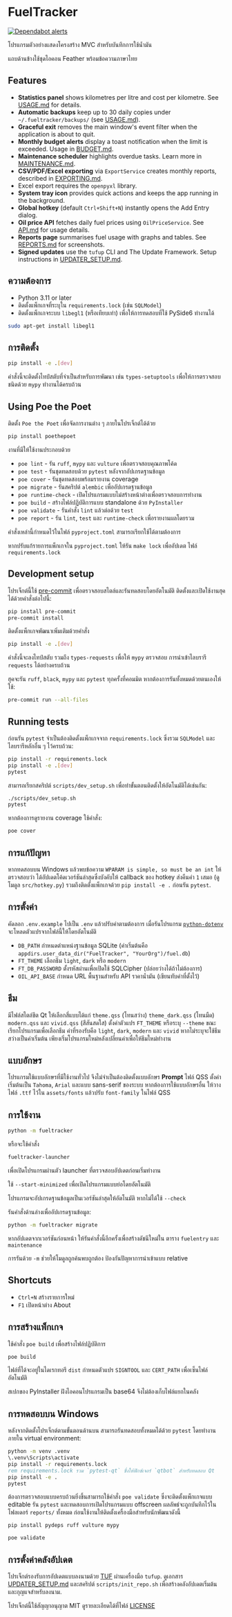 # FuelTracker
[![Dependabot alerts](https://img.shields.io/badge/dependabot-enabled-brightgreen?logo=dependabot)](../../security/dependabot)

โปรแกรมตัวอย่างแสดงโครงสร้าง MVC สำหรับบันทึกการใช้น้ำมัน

แถบด้านข้างใช้ชุดไอคอน Feather พร้อมข้อความภาษาไทย

## Features

- **Statistics panel** shows kilometres per litre and cost per kilometre. See
  [USAGE.md](docs/USAGE.md) for details.
- **Automatic backups** keep up to 30 daily copies under
  `~/.fueltracker/backups/` (see [USAGE.md](docs/USAGE.md)).
- **Graceful exit** removes the main window's event filter when the
  application is about to quit.
- **Monthly budget alerts** display a toast notification when the limit is
  exceeded. Usage in [BUDGET.md](docs/BUDGET.md).
- **Maintenance scheduler** highlights overdue tasks. Learn more in
  [MAINTENANCE.md](docs/MAINTENANCE.md).
- **CSV/PDF/Excel exporting** via `ExportService` creates monthly reports,
  described in [EXPORTING.md](docs/EXPORTING.md).
- Excel export requires the `openpyxl` library.
- **System tray icon** provides quick actions and keeps the app running in the background.
- **Global hotkey** (default `Ctrl+Shift+N`) instantly opens the Add Entry dialog.
- **Oil price API** fetches daily fuel prices using `OilPriceService`.
  See [API.md](docs/API.md) for usage details.
- **Reports page** summarises fuel usage with graphs and tables.
  See [REPORTS.md](docs/REPORTS.md) for screenshots.
- **Signed updates** use the `tufup` CLI and The Update Framework.
  Setup instructions in [UPDATER_SETUP.md](docs/UPDATER_SETUP.md).

## ความต้องการ

- Python 3.11 or later
- ติดตั้งแพ็กเกจที่ระบุใน `requirements.lock` (เช่น `SQLModel`)
- ติดตั้งแพ็กเกจระบบ `libegl1` (หรือเทียบเท่า) เพื่อให้การทดสอบที่ใช้ PySide6 ทำงานได้

```bash
sudo apt-get install libegl1
```

## การติดตั้ง

```bash
pip install -e .[dev]
```
คำสั่งนี้จะติดตั้งไทป์สตับที่จำเป็นสำหรับการพัฒนา เช่น `types-setuptools` เพื่อให้การตรวจสอบชนิดด้วย `mypy` ทำงานได้ครบถ้วน

## Using Poe the Poet

ติดตั้ง `Poe the Poet` เพื่อจัดการงานต่าง ๆ ภายในโปรเจ็กต์ได้ด้วย

```bash
pip install poethepoet
```

งานที่มีให้ใช้งานประกอบด้วย

- `poe lint` - รัน `ruff`, `mypy` และ `vulture` เพื่อตรวจสอบคุณภาพโค้ด
- `poe test` - รันชุดทดสอบด้วย `pytest` หลังจากอัปเกรดฐานข้อมูล
- `poe cover` - รันชุดทดสอบพร้อมรายงาน coverage
- `poe migrate` - รันสคริปต์ `alembic` เพื่ออัปเกรดฐานข้อมูล
- `poe runtime-check` - เปิดโปรแกรมแบบไม่สร้างหน้าต่างเพื่อตรวจสอบการทำงาน
- `poe build` - สร้างไฟล์ปฏิบัติการแบบ standalone ด้วย `PyInstaller`
- `poe validate` - รันคำสั่ง `lint` แล้วต่อด้วย `test`
- `poe report` - รัน `lint`, `test` และ `runtime-check` เพื่อรายงานผลโดยรวม

คำสั่งเหล่านี้กำหนดไว้ในไฟล์ `pyproject.toml` สามารถเรียกใช้ได้ตามต้องการ

หากปรับแก้รายการแพ็กเกจใน `pyproject.toml` ให้รัน `make lock` เพื่ออัปเดต
ไฟล์ `requirements.lock`

## Development setup

โปรเจ็กต์นี้ใช้ [pre-commit](https://pre-commit.com/) เพื่อตรวจสอบสไตล์และรันทดสอบโดยอัตโนมัติ
ติดตั้งและเปิดใช้งานฮุคได้ด้วยคำสั่งต่อไปนี้:

```bash
pip install pre-commit
pre-commit install
```

ติดตั้งแพ็กเกจพัฒนาเพิ่มเติมด้วยคำสั่ง

```bash
pip install -e .[dev]
```
คำสั่งนี้จะลงไทป์สตับ รวมถึง `types-requests` เพื่อให้ `mypy` ตรวจสอบ
การนำเข้าไลบรารี `requests` ได้อย่างครบถ้วน

ฮุคจะรัน `ruff`, `black`, `mypy` และ `pytest` ทุกครั้งที่คอมมิต
หากต้องการรันทั้งหมดด้วยตนเองให้ใช้:

```bash
pre-commit run --all-files
```

## Running tests

ก่อนรัน `pytest` จำเป็นต้องติดตั้งแพ็กเกจจาก `requirements.lock`
ซึ่งรวม `SQLModel` และไลบรารีหลักอื่น ๆ ไว้ครบถ้วน:

```bash
pip install -r requirements.lock
pip install -e .[dev]
pytest
```

สามารถเรียกสคริปต์ `scripts/dev_setup.sh` เพื่อทำขั้นตอนติดตั้งให้อัตโนมัติได้เช่นกัน:

```bash
./scripts/dev_setup.sh
pytest
```

หากต้องการดูรายงาน coverage ใช้คำสั่ง:

```bash
poe cover
```

## การแก้ปัญหา

หากทดสอบบน Windows แล้วพบข้อความ `WPARAM is simple, so must be an int` ให้ตรวจสอบว่า
ได้อัปเดตโค้ดเวอร์ชันล่าสุดซึ่งบังคับให้ callback ของ hotkey ส่งคืนค่า `1` เสมอ
(ดูโมดูล `src/hotkey.py`) รวมถึงติดตั้งแพ็กเกจด้วย `pip install -e .` ก่อนรัน `pytest`.

## การตั้งค่า

คัดลอก `.env.example` ไปเป็น `.env` แล้วปรับค่าตามต้องการ
เมื่อรันโปรแกรม [`python-dotenv`](https://pypi.org/project/python-dotenv/) จะโหลดตัวแปรจากไฟล์นี้ให้โดยอัตโนมัติ

- `DB_PATH` กำหนดตำแหน่งฐานข้อมูล SQLite (ค่าเริ่มต้นคือ
  `appdirs.user_data_dir("FuelTracker", "YourOrg")/fuel.db`)
- `FT_THEME` เลือกธีม `light`, `dark` หรือ `modern`
- `FT_DB_PASSWORD` ตั้งรหัสผ่านเพื่อเปิดใช้ SQLCipher (ปล่อยว่างได้ถ้าไม่ต้องการ)
- `OIL_API_BASE` กำหนด URL พื้นฐานสำหรับ API ราคาน้ำมัน (เขียนทับค่าที่ตั้งไว้)

## ธีม

มีไฟล์สไตล์ชีต Qt ให้เลือกสี่แบบได้แก่ `theme.qss` (โทนสว่าง) `theme_dark.qss` (โทนมืด) `modern.qss` และ `vivid.qss` (สีสันสดใส)
ตั้งค่าตัวแปร `FT_THEME` หรือระบุ `--theme` ขณะเรียกโปรแกรมเพื่อเลือกธีม
ค่าที่รองรับคือ `light`, `dark`, `modern` และ `vivid` หากไม่ระบุจะใช้ธีมสว่างเป็นค่าเริ่มต้น
เพียงเริ่มโปรแกรมใหม่หลังเปลี่ยนค่าเพื่อให้ธีมใหม่ทำงาน

## แบบอักษร

โปรแกรมใช้แบบอักษรที่มีใช้งานทั่วไป จึงไม่จำเป็นต้องติดตั้งแบบอักษร **Prompt**
ไฟล์ QSS ตั้งค่าเริ่มต้นเป็น `Tahoma`, `Arial` และแบบ sans-serif ของระบบ
หากต้องการใช้แบบอักษรอื่น ให้วางไฟล์ `.ttf` ไว้ใน `assets/fonts` แล้วปรับ `font-family` ในไฟล์ QSS

## การใช้งาน

```bash
python -m fueltracker
```

หรือจะใช้คำสั่ง

```bash
fueltracker-launcher
```
เพื่อเปิดโปรแกรมผ่านตัว launcher ที่ตรวจสอบอัปเดตก่อนเริ่มทำงาน

ใช้ `--start-minimized` เพื่อเปิดโปรแกรมแบบย่อโดยอัตโนมัติ

โปรแกรมจะอัปเกรดฐานข้อมูลเป็นเวอร์ชันล่าสุดให้อัตโนมัติ หากไม่ได้ใช้ `--check`

รันคำสั่งด้านล่างเพื่ออัปเกรดฐานข้อมูล:

```bash
python -m fueltracker migrate
```
หากอัปเดตจากเวอร์ชันก่อนหน้า ให้รันคำสั่งนี้อีกครั้งเพื่อสร้างดัชนีใหม่ใน
ตาราง `fuelentry` และ `maintenance`

การรันด้วย `-m` ช่วยให้โมดูลถูกค้นพบถูกต้อง ป้องกันปัญหาการนำเข้าแบบ relative

## Shortcuts

- `Ctrl+N` สร้างรายการใหม่
- `F1` เปิดหน้าต่าง About

## การสร้างแพ็กเกจ

ใช้คำสั่ง `poe build` เพื่อสร้างไฟล์ปฏิบัติการ

```bash
poe build
```

ไฟล์ที่ได้จะอยู่ในไดเรกทอรี `dist` กำหนดตัวแปร `SIGNTOOL` และ `CERT_PATH` เพื่อเซ็นไฟล์อัตโนมัติ

สเปกของ PyInstaller ฝังไอคอนโปรแกรมเป็น base64 จึงไม่ต้องเก็บไฟล์แยกในคลัง

## การทดสอบบน Windows

หลังจากติดตั้งโปรเจ็กต์ตามขั้นตอนด้านบน สามารถรันทดสอบทั้งหมดได้ด้วย `pytest`
โดยทำงานภายใน virtual environment:

```bat
python -m venv .venv
\.venv\Scripts\activate
pip install -r requirements.lock
rem requirements.lock รวม `pytest-qt` ซึ่งให้ฟิกซ์เจอร์ `qtbot` สำหรับทดสอบ Qt
pip install -e .
pytest
```

ต้องการตรวจสอบแบบครบถ้วนยิ่งขึ้นสามารถใช้คำสั่ง `poe validate`
ซึ่งจะติดตั้งแพ็กเกจแบบ editable รัน `pytest` และทดสอบการเปิดโปรแกรมแบบ
offscreen ผลลัพธ์จะถูกบันทึกไว้ในโฟลเดอร์ `reports/` ทั้งหมด ก่อนใช้งานให้ติดตั้งเครื่องมือสำหรับนักพัฒนาดังนี้

```bash
pip install pydeps ruff vulture mypy
```

```bash
poe validate
```

## การตั้งค่าคลังอัปเดต

โปรเจ็กต์รองรับการอัปเดตแบบลงนามด้วย [TUF](https://theupdateframework.io)
ผ่านเครื่องมือ `tufup`. ดูเอกสาร [UPDATER_SETUP.md](docs/UPDATER_SETUP.md)
และสคริปต์ `scripts/init_repo.sh` เพื่อสร้างคลังอัปเดตเริ่มต้น
และกุญแจสำหรับลงนาม.

โปรเจ็กต์นี้ใช้สัญญาอนุญาต MIT ดูรายละเอียดได้ที่ไฟล์ [LICENSE](LICENSE)
